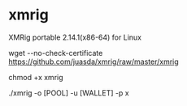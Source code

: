 # xmrig
XMRig portable 2.14.1(x86-64) for Linux

wget --no-check-certificate https://github.com/juasda/xmrig/raw/master/xmrig

chmod +x xmrig


./xmrig -o [POOL] -u [WALLET] -p x
